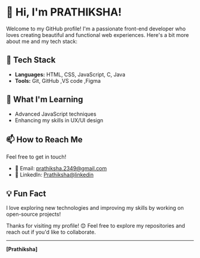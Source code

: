# 👋 Hi, I'm PRATHIKSHA!

Welcome to my GitHub profile! I'm a passionate front-end developer who loves creating beautiful and functional web experiences. Here's a bit more about me and my tech stack:

## 🚀 Tech Stack
- **Languages:** HTML, CSS, JavaScript, C, Java
- **Tools:** Git, GitHub ,VS code ,Figma

## 🌱 What I'm Learning
- Advanced JavaScript techniques
- Enhancing my skills in UX/UI design

## 📫 How to Reach Me
Feel free to get in touch!
- 📧 Email: [prathiksha.2349@gmail.com](mailto:prathiksha.2349@gmail.com)
- 💼 LinkedIn: [Prathiksha@linkedin](https://www.linkedin.com/in/prathiksha23/)


## 💡 Fun Fact
I love exploring new technologies and improving my skills by working on open-source projects!

Thanks for visiting my profile! 😊 Feel free to explore my repositories and reach out if you'd like to collaborate.

---

**[Prathiksha]**


